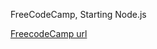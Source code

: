 FreeCodeCamp, Starting Node.js

[FreecodeCamp url](https://www.freecodecamp.org/news/create-crud-api-project/)
